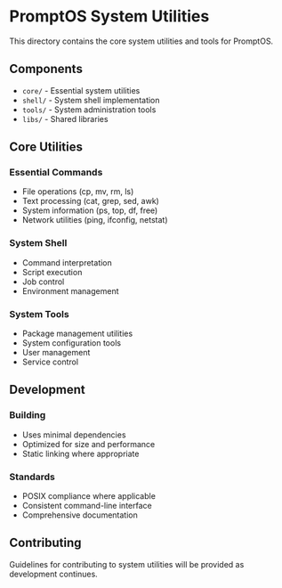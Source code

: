 # PromptOS System Utilities

This directory contains the core system utilities and tools for PromptOS.

## Components

- `core/` - Essential system utilities
- `shell/` - System shell implementation
- `tools/` - System administration tools
- `libs/` - Shared libraries

## Core Utilities

### Essential Commands
- File operations (cp, mv, rm, ls)
- Text processing (cat, grep, sed, awk)
- System information (ps, top, df, free)
- Network utilities (ping, ifconfig, netstat)

### System Shell
- Command interpretation
- Script execution
- Job control
- Environment management

### System Tools
- Package management utilities
- System configuration tools
- User management
- Service control

## Development

### Building
- Uses minimal dependencies
- Optimized for size and performance
- Static linking where appropriate

### Standards
- POSIX compliance where applicable
- Consistent command-line interface
- Comprehensive documentation

## Contributing

Guidelines for contributing to system utilities will be provided as development continues.